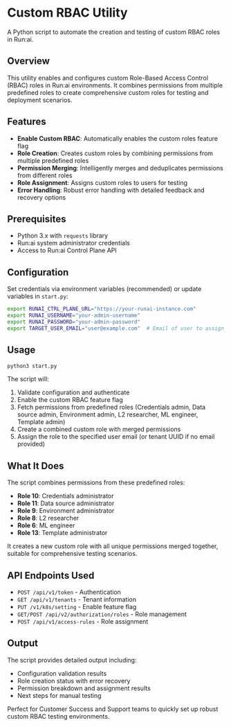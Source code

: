 # Custom RBAC Utility

A Python script to automate the creation and testing of custom RBAC roles in Run:ai.

## Overview

This utility enables and configures custom Role-Based Access Control (RBAC) roles in Run:ai environments. It combines permissions from multiple predefined roles to create comprehensive custom roles for testing and deployment scenarios.

## Features

- **Enable Custom RBAC**: Automatically enables the custom roles feature flag
- **Role Creation**: Creates custom roles by combining permissions from multiple predefined roles
- **Permission Merging**: Intelligently merges and deduplicates permissions from different roles
- **Role Assignment**: Assigns custom roles to users for testing
- **Error Handling**: Robust error handling with detailed feedback and recovery options

## Prerequisites

- Python 3.x with `requests` library
- Run:ai system administrator credentials
- Access to Run:ai Control Plane API

## Configuration

Set credentials via environment variables (recommended) or update variables in `start.py`:

```bash
export RUNAI_CTRL_PLANE_URL="https://your-runai-instance.com"
export RUNAI_USERNAME="your-admin-username"
export RUNAI_PASSWORD="your-admin-password"
export TARGET_USER_EMAIL="user@example.com"  # Email of user to assign role to
```

## Usage

```bash
python3 start.py
```

The script will:
1. Validate configuration and authenticate
2. Enable the custom RBAC feature flag
3. Fetch permissions from predefined roles (Credentials admin, Data source admin, Environment admin, L2 researcher, ML engineer, Template admin)
4. Create a combined custom role with merged permissions
5. Assign the role to the specified user email (or tenant UUID if no email provided)

## What It Does

The script combines permissions from these predefined roles:
- **Role 10**: Credentials administrator
- **Role 11**: Data source administrator  
- **Role 9**: Environment administrator
- **Role 8**: L2 researcher
- **Role 6**: ML engineer
- **Role 13**: Template administrator

It creates a new custom role with all unique permissions merged together, suitable for comprehensive testing scenarios.

## API Endpoints Used

- `POST /api/v1/token` - Authentication
- `GET /api/v1/tenants` - Tenant information
- `PUT /v1/k8s/setting` - Enable feature flag
- `GET/POST /api/v2/authorization/roles` - Role management
- `POST /api/v1/access-rules` - Role assignment

## Output

The script provides detailed output including:
- Configuration validation results
- Role creation status with error recovery
- Permission breakdown and assignment results
- Next steps for manual testing

Perfect for Customer Success and Support teams to quickly set up robust custom RBAC testing environments.
